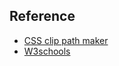 

## Reference
- [CSS clip path maker](https://bennettfeely.com/clippy/)
- [W3schools](https://www.w3schools.com/)